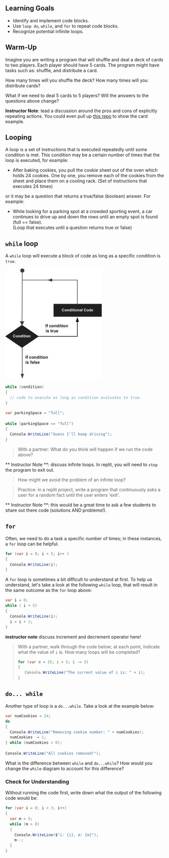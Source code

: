 ## Learning Goals
* Identify and implement code blocks.
* Use `loop do`, `while`, and `for` to repeat code blocks.
* Recognize potential infinite loops.

## Warm-Up

Imagine you are writing a program that will shuffle and deal a deck of cards to two players.  Each player should have 5 cards.  The program might have tasks such as: shuffle, and distribute a card.

How many times will you shuffle the deck?
How many times will you distribute cards?

What if we need to deal 5 cards to 5 players?  Will the answers to the questions above change?

**Instructor Note**: lead a discussion around the pros and cons of explicitly repeating actions.  You could even pull up [this repo]() to show the card example.

## Looping

A loop is a set of instructions that is executed repeatedly until some condition is met. This condition may be a certain number of times that the loop is executed, for example:

- After baking cookies, you pull the cookie sheet out of the oven which holds 24 cookies. One by one, you remove each of the cookies from the sheet and place them on a cooling rack.
(Set of instructions that executes 24 times)

or it may be a question that returns a true/false (boolean) answer. For example:

- While looking for a parking spot at a crowded sporting event, a car continues to drive up and down the rows until an empty spot is found (full == false).   
(Loop that executes until a question returns true or false)


## `while` loop

A `while` loop will execute a block of code as long as a specific condition is `true`. 

![Diagram of while loop logic](/images/Mod1/Looping/WhileLoop.jpg)

```c#
while (condition)
{
  // code to execute as long as condition evaluates to true.
}
```

```c#
var parkingSpace = "full";

while (parkingSpace == "full")
{
  Console.WriteLine("Guess I'll keep driving");
}
```

> With a partner: What do you think will happen if we run the code above?

** Instructor Note **: discuss infinte loops.  In replit, you will need to `stop` the program to exit out.  

> How might we avoid the problem of an infinte loop?

> Practice: in a replit project, write a program that continuously asks a user for a random fact until the user enters 'exit'.

** Instructor Note **: this would be a great time to ask a few students to share out there code (solutions AND problems!).

## `for`

Often, we need to do a task a specific number of times; in these instances, a `for` loop can be helpful.

```c#
for (var i = 0; i < 5; i++ )
{
  Console.WriteLine(i);
}
```

A `for` loop is sometimes a bit difficult to understand at first.  To help us understand, let's take a look at the following `while` loop, that will result in the same outcome as the `for` loop above:

```c#
var i = 0;
while ( i < 5)
{
  Console.WriteLine(i);
  i = i + 1;
}
```

**instructor note** discuss increment and decrement operator here!

> With a partner, walk through the code below; at each point, indicate what the value of `i` is.  How many loops will be completed?
> ```c#
> for (var m = 15; i > 5; i -= 3)
> {
>    Console.WriteLine("The current value of i is: " + i);
> }
>```

## `do... while`

Another type of loop is a `do...while`.  Take a look at the example below:

```c#
var numCookies = 24;
do
{
  Console.WriteLine("Removing cookie number: " + numCookies);
  numCookies -= 1;
} while (numCookies > 0);

Console.WriteLine("All cookies removed!");
```

What is the difference between `while` and `do...while`?  How would you change the `while` diagram to account for this difference?

### Check for Understanding

Without running the code first, write down what the output of the following code would be:

```c#
for (var i = 0; i < 3; i++)
{
  var m = 5;
  while (m > 0)
  {
    Console.WriteLine($"i: {i}, m: {m}");
    m--;
  }
}
```